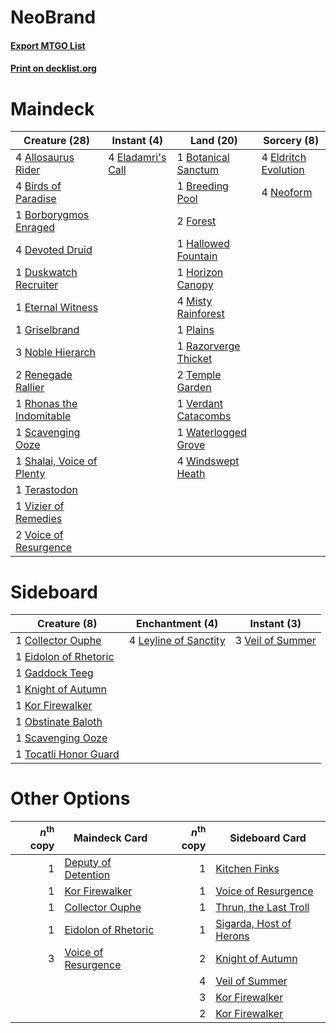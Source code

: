 # NeoBrand

#### [Export MTGO List](../collection/NeoBrand/NeoBrand.txt)
#### [Print on decklist.org](http://decklist.org/?deckmain=4%09Allosaurus%20Rider%0A4%09Birds%20of%20Paradise%0A1%09Borborygmos%20Enraged%0A1%09Botanical%20Sanctum%0A1%09Breeding%20Pool%0A4%09Devoted%20Druid%0A1%09Duskwatch%20Recruiter%0A4%09Eladamri's%20Call%0A4%09Eldritch%20Evolution%0A1%09Eternal%20Witness%0A2%09Forest%0A1%09Griselbrand%0A1%09Hallowed%20Fountain%0A1%09Horizon%20Canopy%0A4%09Misty%20Rainforest%0A4%09Neoform%0A3%09Noble%20Hierarch%0A1%09Plains%0A1%09Razorverge%20Thicket%0A2%09Renegade%20Rallier%0A1%09Rhonas%20the%20Indomitable%0A1%09Scavenging%20Ooze%0A1%09Shalai,%20Voice%20of%20Plenty%0A2%09Temple%20Garden%0A1%09Terastodon%0A1%09Verdant%20Catacombs%0A1%09Vizier%20of%20Remedies%0A2%09Voice%20of%20Resurgence%0A1%09Waterlogged%20Grove%0A4%09Windswept%20Heath&deckside=1%09Collector%20Ouphe%0A1%09Eidolon%20of%20Rhetoric%0A1%09Gaddock%20Teeg%0A1%09Knight%20of%20Autumn%0A1%09Kor%20Firewalker%0A4%09Leyline%20of%20Sanctity%0A1%09Obstinate%20Baloth%0A1%09Scavenging%20Ooze%0A1%09Tocatli%20Honor%20Guard%0A3%09Veil%20of%20Summer)
# Maindeck

|                                           Creature (28)                                            |                                        Instant (4)                                         |                                           Land (20)                                           |                                          Sorcery (8)                                          |
|----------------------------------------------------------------------------------------------------|--------------------------------------------------------------------------------------------|-----------------------------------------------------------------------------------------------|-----------------------------------------------------------------------------------------------|
|4 [Allosaurus Rider](http://gatherer.wizards.com/Pages/Card/Details.aspx?multiverseid=121157)       |4 [Eladamri's Call](http://gatherer.wizards.com/Pages/Card/Details.aspx?multiverseid=442192)|1 [Botanical Sanctum](http://gatherer.wizards.com/Pages/Card/Details.aspx?multiverseid=417817) |4 [Eldritch Evolution](http://gatherer.wizards.com/Pages/Card/Details.aspx?multiverseid=414456)|
|4 [Birds of Paradise](http://gatherer.wizards.com/Pages/Card/Details.aspx?multiverseid=129906)      |                                                                                            |1 [Breeding Pool](http://gatherer.wizards.com/Pages/Card/Details.aspx?multiverseid=97088)      |4 [Neoform](http://gatherer.wizards.com/Pages/Card/Details.aspx?multiverseid=461133)           |
|1 [Borborygmos Enraged](http://gatherer.wizards.com/Pages/Card/Details.aspx?multiverseid=366283)    |                                                                                            |2 [Forest](http://gatherer.wizards.com/Pages/Card/Details.aspx?multiverseid=439860)            |                                                                                               |
|4 [Devoted Druid](http://gatherer.wizards.com/Pages/Card/Details.aspx?multiverseid=135500)          |                                                                                            |1 [Hallowed Fountain](http://gatherer.wizards.com/Pages/Card/Details.aspx?multiverseid=97071)  |                                                                                               |
|1 [Duskwatch Recruiter](http://gatherer.wizards.com/Pages/Card/Details.aspx?multiverseid=409961)    |                                                                                            |1 [Horizon Canopy](http://gatherer.wizards.com/Pages/Card/Details.aspx?multiverseid=409571)    |                                                                                               |
|1 [Eternal Witness](http://gatherer.wizards.com/Pages/Card/Details.aspx?multiverseid=51628)         |                                                                                            |4 [Misty Rainforest](http://gatherer.wizards.com/Pages/Card/Details.aspx?multiverseid=405102)  |                                                                                               |
|1 [Griselbrand](http://gatherer.wizards.com/Pages/Card/Details.aspx?multiverseid=239995)            |                                                                                            |1 [Plains](http://gatherer.wizards.com/Pages/Card/Details.aspx?multiverseid=439856)            |                                                                                               |
|3 [Noble Hierarch](http://gatherer.wizards.com/Pages/Card/Details.aspx?multiverseid=179434)         |                                                                                            |1 [Razorverge Thicket](http://gatherer.wizards.com/Pages/Card/Details.aspx?multiverseid=209407)|                                                                                               |
|2 [Renegade Rallier](http://gatherer.wizards.com/Pages/Card/Details.aspx?multiverseid=423800)       |                                                                                            |2 [Temple Garden](http://gatherer.wizards.com/Pages/Card/Details.aspx?multiverseid=405112)     |                                                                                               |
|1 [Rhonas the Indomitable](http://gatherer.wizards.com/Pages/Card/Details.aspx?multiverseid=426884) |                                                                                            |1 [Verdant Catacombs](http://gatherer.wizards.com/Pages/Card/Details.aspx?multiverseid=405113) |                                                                                               |
|1 [Scavenging Ooze](http://gatherer.wizards.com/Pages/Card/Details.aspx?multiverseid=420783)        |                                                                                            |1 [Waterlogged Grove](http://gatherer.wizards.com/Pages/Card/Details.aspx?multiverseid=464198) |                                                                                               |
|1 [Shalai, Voice of Plenty](http://gatherer.wizards.com/Pages/Card/Details.aspx?multiverseid=442923)|                                                                                            |4 [Windswept Heath](http://gatherer.wizards.com/Pages/Card/Details.aspx?multiverseid=405115)   |                                                                                               |
|1 [Terastodon](http://gatherer.wizards.com/Pages/Card/Details.aspx?multiverseid=389715)             |                                                                                            |                                                                                               |                                                                                               |
|1 [Vizier of Remedies](http://gatherer.wizards.com/Pages/Card/Details.aspx?multiverseid=426740)     |                                                                                            |                                                                                               |                                                                                               |
|2 [Voice of Resurgence](http://gatherer.wizards.com/Pages/Card/Details.aspx?multiverseid=368951)    |                                                                                            |                                                                                               |                                                                                               |


# Sideboard

|                                          Creature (8)                                          |                                        Enchantment (4)                                         |                                        Instant (3)                                        |
|------------------------------------------------------------------------------------------------|------------------------------------------------------------------------------------------------|-------------------------------------------------------------------------------------------|
|1 [Collector Ouphe](http://gatherer.wizards.com/Pages/Card/Details.aspx?multiverseid=464107)    |4 [Leyline of Sanctity](http://gatherer.wizards.com/Pages/Card/Details.aspx?multiverseid=204993)|3 [Veil of Summer](http://gatherer.wizards.com/Pages/Card/Details.aspx?multiverseid=466952)|
|1 [Eidolon of Rhetoric](http://gatherer.wizards.com/Pages/Card/Details.aspx?multiverseid=380409)|                                                                                                |                                                                                           |
|1 [Gaddock Teeg](http://gatherer.wizards.com/Pages/Card/Details.aspx?multiverseid=140188)       |                                                                                                |                                                                                           |
|1 [Knight of Autumn](http://gatherer.wizards.com/Pages/Card/Details.aspx?multiverseid=452933)   |                                                                                                |                                                                                           |
|1 [Kor Firewalker](http://gatherer.wizards.com/Pages/Card/Details.aspx?multiverseid=442010)     |                                                                                                |                                                                                           |
|1 [Obstinate Baloth](http://gatherer.wizards.com/Pages/Card/Details.aspx?multiverseid=438745)   |                                                                                                |                                                                                           |
|1 [Scavenging Ooze](http://gatherer.wizards.com/Pages/Card/Details.aspx?multiverseid=420783)    |                                                                                                |                                                                                           |
|1 [Tocatli Honor Guard](http://gatherer.wizards.com/Pages/Card/Details.aspx?multiverseid=435194)|                                                                                                |                                                                                           |


# Other Options

|*n*<sup>th</sup> copy|                                        Maindeck Card                                         |*n*<sup>th</sup> copy|                                          Sideboard Card                                          |
|--------------------:|----------------------------------------------------------------------------------------------|--------------------:|--------------------------------------------------------------------------------------------------|
|                    1|[Deputy of Detention](http://gatherer.wizards.com/Pages/Card/Details.aspx?multiverseid=457309)|                    1|[Kitchen Finks](http://gatherer.wizards.com/Pages/Card/Details.aspx?multiverseid=370458)          |
|                    1|[Kor Firewalker](http://gatherer.wizards.com/Pages/Card/Details.aspx?multiverseid=442010)     |                    1|[Voice of Resurgence](http://gatherer.wizards.com/Pages/Card/Details.aspx?multiverseid=368951)    |
|                    1|[Collector Ouphe](http://gatherer.wizards.com/Pages/Card/Details.aspx?multiverseid=464107)    |                    1|[Thrun, the Last Troll](http://gatherer.wizards.com/Pages/Card/Details.aspx?multiverseid=214050)  |
|                    1|[Eidolon of Rhetoric](http://gatherer.wizards.com/Pages/Card/Details.aspx?multiverseid=380409)|                    1|[Sigarda, Host of Herons](http://gatherer.wizards.com/Pages/Card/Details.aspx?multiverseid=240033)|
|                    3|[Voice of Resurgence](http://gatherer.wizards.com/Pages/Card/Details.aspx?multiverseid=368951)|                    2|[Knight of Autumn](http://gatherer.wizards.com/Pages/Card/Details.aspx?multiverseid=452933)       |
|                     |                                                                                              |                    4|[Veil of Summer](http://gatherer.wizards.com/Pages/Card/Details.aspx?multiverseid=466952)         |
|                     |                                                                                              |                    3|[Kor Firewalker](http://gatherer.wizards.com/Pages/Card/Details.aspx?multiverseid=442010)         |
|                     |                                                                                              |                    2|[Kor Firewalker](http://gatherer.wizards.com/Pages/Card/Details.aspx?multiverseid=442010)         |

